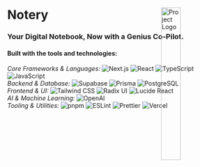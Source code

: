 <div id="top">

<!-- HEADER STYLE: MODERN -->
<div align="left" style="position: relative; width: 100%; height: 100%; ">

<img src="public/Notery_Logo_Light.png" width="30%" style="position: absolute; top: 0; right: 0;" alt="Project Logo"/>

<h1><strong>Notery</strong></h1>

<h3>Your Digital Notebook, Now with a Genius Co-Pilot.</h3>

<!-- BADGES -->
<!-- local repository, no metadata badges. -->

<h4>Built with the tools and technologies:</h4>

<em>Core Frameworks & Languages:</em>
<img src="https://img.shields.io/badge/Next.js-000000.svg?style=for-the-badge&logo=nextdotjs&logoColor=white" alt="Next.js">
<img src="https://img.shields.io/badge/React-20232A.svg?style=for-the-badge&logo=react&logoColor=61DAFB" alt="React">
<img src="https://img.shields.io/badge/TypeScript-3178C6.svg?style=for-the-badge&logo=typescript&logoColor=white" alt="TypeScript">
<img src="https://img.shields.io/badge/JavaScript-F7DF1E.svg?style=for-the-badge&logo=javascript&logoColor=black" alt="JavaScript">
<br>
<em>Backend & Database:</em>
<img src="https://img.shields.io/badge/Supabase-3FCF8E.svg?style=for-the-badge&logo=supabase&logoColor=white" alt="Supabase">
<img src="https://img.shields.io/badge/Prisma-2D3748.svg?style=for-the-badge&logo=prisma&logoColor=white" alt="Prisma">
<img src="https://img.shields.io/badge/PostgreSQL-4169E1.svg?style=for-the-badge&logo=postgresql&logoColor=white" alt="PostgreSQL">
<br>
<em>Frontend & UI:</em>
<img src="https://img.shields.io/badge/Tailwind_CSS-06B6D4.svg?style=for-the-badge&logo=tailwindcss&logoColor=white" alt="Tailwind CSS">
<img src="https://img.shields.io/badge/Radix_UI-161618.svg?style=for-the-badge&logo=radix-ui&logoColor=white" alt="Radix UI">
<img src="https://img.shields.io/badge/Lucide_React-5A67D8.svg?style=for-the-badge&logo=lucide&logoColor=white" alt="Lucide React">
<br>
<em>AI & Machine Learning:</em>
<img src="https://img.shields.io/badge/OpenAI-412991.svg?style=for-the-badge&logo=openai&logoColor=white" alt="OpenAI">
<br>
<em>Tooling & Utilities:</em>
<img src="https://img.shields.io/badge/pnpm-F69220.svg?style=for-the-badge&logo=pnpm&logoColor=white" alt="pnpm">
<img src="https://img.shields.io/badge/ESLint-4B32C3.svg?style=for-the-badge&logo=eslint&logoColor=white" alt="ESLint">
<img src="https://img.shields.io/badge/Prettier-F7B93E.svg?style=for-the-badge&logo=prettier&logoColor=black" alt="Prettier">
<img src="https://img.shields.io/badge/Vercel-000000?style=for-the-badge&logo=vercel&logoColor=white" alt="Vercel">

</div>
</div>
<br clear="right">

---




## ⚛️ Table of Contents

- [Overview](#-overview)
- [Features](#-features)
- [Project Structure](#-project-structure)
- [Getting Started](#-getting-started)
  - [Prerequisites](#-prerequisites)
  - [Installation](#-installation)
  - [Usage](#-usage)
- [Roadmap](#-roadmap)
  - [Core Functionality](#core-functionality)
  - [AI Enhancements](#ai-enhancements)
  - [Quality of Life](#quality-of-life)
- [Contributing](#️-contributing)
- [License](#-license)


---

<div align="center">

## 🔮 Overview

<strong>Notery</strong> is a powerful, <strong>full-stack</strong> web application that redefines the note-taking experience. Users can effortlessly create and manage their notes with a <strong>real-time, auto-saving editor</strong>. The standout feature is an integrated <strong>AI assistant</strong> that can answer questions and provide insights by analyzing the content across all of a user's notes. The app is built on a modern architecture featuring <strong>Next.js</strong> for the frontend and backend, <strong>Supabase</strong> for secure user authentication, and <strong>Prisma</strong> as the ORM for database interactions.

</div>

---

## 💫 Features

| Feature                 | Description                                                                                                                                                             |
| :---------------------- | :---------------------------------------------------------------------------------------------------------------------------------------------------------------------- |
| **📝 Real-Time Editor** | Create and edit notes with an auto-saving mechanism that updates your work every 1.5 seconds, ensuring you never lose your progress.                                         |
| **🤖 AI Assistant** | Ask questions and get intelligent answers based on the content of all your notes. The AI can analyze your entire collection to find information and provide insights. |
| **🔐 Authentication** | Secure user authentication system for signing up, logging in, and logging out, ensuring that your notes are private and accessible only to you. |
| **🔍 Fuzzy Search** | Quickly find the notes you're looking for with a powerful fuzzy search feature integrated into the sidebar.                                                                   |
| **🌓 Light/Dark Mode** | Switch between light and dark themes to match your preference and reduce eye strain. The theme is saved across your sessions.                                               |
| **📱 Responsive Design** | A fully responsive interface that works seamlessly on both desktop and mobile devices, providing a consistent experience everywhere.   |

---

## 🌌 Project Structure

```sh
.
├── README.md
├── components.json
├── next.config.ts
├── package.json
├── postcss.config.mjs
├── public
│   ├── Notery_Logo_Dark.png
│   └── Notery_Logo_Light.png
├── src
│   ├── actions
│   │   ├── notes.ts
│   │   └── users.ts
│   ├── app
│   │   ├── api
│   │   │   ├── create-new-note
│   │   │   │   └── route.ts
│   │   │   └── fetch-newest-note
│   │   │       └── route.ts
│   │   ├── favicon.ico
│   │   ├── layout.tsx
│   │   ├── login
│   │   │   └── page.tsx
│   │   ├── page.tsx
│   │   └── sign-up
│   │       └── page.tsx
│   ├── auth
│   │   └── server.ts
│   ├── components
│   │   ├── AppSidebar.tsx
│   │   ├── AskAIButton.tsx
│   │   ├── AuthForm.tsx
│   │   ├── DarkModeToggle.tsx
│   │   ├── DeleteNoteButton.tsx
│   │   ├── Header.tsx
│   │   ├── LogOutButton.tsx
│   │   ├── NewNoteButton.tsx
│   │   ├── NoteTextInput.tsx
│   │   ├── SelectNoteButton.tsx
│   │   ├── SidebarGroupContent.tsx
│   │   ├── ThemeLogo.tsx
│   │   └── ui
│   │       ├── alert-dialog.tsx
│   │       ├── button.tsx
│   │       ├── card.tsx
│   │       ├── collapsible.tsx
│   │       ├── dialog.tsx
│   │       ├── dropdown-menu.tsx
│   │       ├── input.tsx
│   │       ├── label.tsx
│   │       ├── separator.tsx
│   │       ├── sheet.tsx
│   │       ├── sidebar.tsx
│   │       ├── skeleton.tsx
│   │       ├── sonner.tsx
│   │       ├── textarea.tsx
│   │       └── tooltip.tsx
│   ├── db
│   │   ├── migrations
│   │   │   ├── 20250802100908_init
│   │   │   │   └── migration.sql
│   │   │   └── migration_lock.toml
│   │   ├── prisma.ts
│   │   └── schema.prisma
│   ├── hooks
│   │   ├── use-mobile.ts
│   │   └── useNote.tsx
│   ├── lib
│   │   ├── constants.ts
│   │   └── utils.ts
│   ├── middleware.ts
│   ├── openai
│   │   └── index.ts
│   ├── providers
│   │   ├── NoteProvider.tsx
│   │   └── ThemeProvider.tsx
│   └── styles
│       ├── ai-response.css
│       ├── globals.css
│       └── utils.ts
└── tsconfig.json


```

## ⚡ Getting Started

### 💠 Prerequisites

- [Node.js](https://nodejs.org/) (v18 or higher)
- [pnpm](https://pnpm.io/)

### 🔷 Installation

1.  **Clone the repository:**

    ```sh
    git clone [https://github.com/shahmir-zaman/notery.git](https://github.com/shahmir-zaman/notery.git)
    ```

2.  **Navigate to the project directory:**

    ```sh
    cd notery
    ```

3.  **Install the dependencies:**

    ```sh
    pnpm install
    ```

4.  **Set up your environment variables:**

    Create a `.env.local` file in the root of the project and add the following:

    ```
    DATABASE_URL="your_postgresql_database_url"
    SUPABASE_URL="your_supabase_url"
    SUPABASE_ANON_KEY="your_supabase_anon_key"
    OPENAI_API_KEY="your_openai_api_key"
    NEXT_PUBLIC_BASE_URL="http://localhost:3000"
    ```

5.  **Run the database migrations:**

    ```sh
    pnpm migrate
    ```

### 🔹 Usage

Run the development server with:

```sh
pnpm dev
```

Open [http://localhost:3000](http://localhost:3000) with your browser to see the result.

---

## 🌀 Roadmap

Here are some of the planned features and improvements for Notery. Contributions are welcome!

### **Core Functionality**
- [ ] **Rich Text Editing**: Implement a full rich text editor to allow for formatting options like **bold**, *italics*, `code blocks`, and lists within notes.
- [ ] **Note Organization**: Add the ability to create folders or apply tags to notes for better organization and filtering.
- [ ] **Note Sharing**: Allow users to share a read-only or editable version of a note via a public link or with another Notery user.
- [ ] **Export Options**: Add functionality to export single notes or all notes as Markdown (`.md`) or PDF files.

### **AI Enhancements**
- [ ] **AI-Powered Summarization**: Add a feature to have the AI generate a concise summary of a long note.
- [ ] **Contextual AI Suggestions**: As a user types, have the AI suggest relevant information from other notes in real-time.
- [ ] **AI Tagging**: Implement an AI feature that automatically suggests relevant tags for a note based on its content.

### **Quality of Life**
- [ ] **Improved Mobile UI**: Enhance the mobile sidebar and editor for a more intuitive experience on smaller screens.
- [ ] **Command Menu**: Add a command menu (e.g., accessible with `Ctrl+K`) for quick navigation and actions like creating a new note or searching.
- [ ] **Version History**: Allow users to view and revert to previous versions of a note.

---

## ✴️ Contributing

Contributions are what make the open-source community such an amazing place to learn, inspire, and create. Any contributions you make are **greatly appreciated**.

If you have a suggestion that would make this better, please fork the repo and create a pull request. You can also simply open an issue with the tag "enhancement".

1.  Fork the Project
2.  Create your Feature Branch (`git checkout -b feature/AmazingFeature`)
3.  Commit your Changes (`git commit -m 'Add some AmazingFeature'`)
4.  Push to the Branch (`git push origin feature/AmazingFeature`)
5.  Open a Pull Request

---
## ⭐ License

This project is dual-licensed.

For open-source and personal projects, Notery is licensed under the **AGPLv3**. You can view the full license text in the [LICENSE](LICENSE) file.

For commercial use in proprietary applications, a separate commercial license is required. Please contact [zshahmir5@gmail.com] for more information on obtaining a commercial license.

---
[back-to-top]: https://img.shields.io/badge/-BACK_TO_TOP-151515?style=flat-square


---
